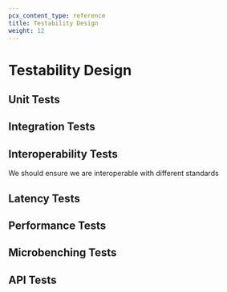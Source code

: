```yaml
---
pcx_content_type: reference
title: Testability Design
weight: 12
---
```


# Testability Design

## Unit Tests

## Integration Tests

## Interoperability Tests

We should ensure we are interoperable with different standards

## Latency Tests

## Performance Tests

## Microbenching Tests

## API Tests
